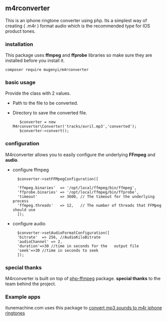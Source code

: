 ## m4rconverter

This is an iphone ringtone converter using php. Its a simplest way of creating ( .m4r ) format audio which is the recommended type for IOS product tones.

### installation
This package uses  __ffmpeg__ and __ffprobe__ libraries so make sure they are installed before you install it.

    composer require mugenyi/m4rconverter

### basic usage
Provide the class with 2 values.
* Path to the file to be converted.
* Directory to save the converted file.

         $converter = new M4rconverter\Converter('tracks/avril.mp3','converted');
         $converter->convert();


### configuration
M4rconverter allows you to easily configure the underlying __FFmpeg__  and  __audio__.
* configure ffmpeg

        $converter->setFFMpegConfiguration([

        'ffmpeg.binaries'  => '/opt/local/ffmpeg/bin/ffmpeg',
        'ffprobe.binaries' => '/opt/local/ffmpeg/bin/ffprobe',
        'timeout'          => 3600, // The timeout for the underlying process
        'ffmpeg.threads'   => 12,   // The number of threads that FFMpeg should use
        ]);

* configure audio

        $converter->setAudioFormatConfiguration([
        'bitrate'  => 256, //AudioKiloBitrate
        'audioChannel' => 2,
        'duration'=>30 //time in seconds for the   output file
        'seek'=>30 //time in seconds to seek
        ]);

### special thanks
M4rconverter is built on top of [php-ffmpeg](https://github.com/PHP-FFMpeg/PHP-FFMpeg) package. __special thanks__ to the team behind the project.

### Example apps

itunemachine.com uses this package to [convert mp3 sounds to m4r iphone ringtones](https://itunemachine.com) 